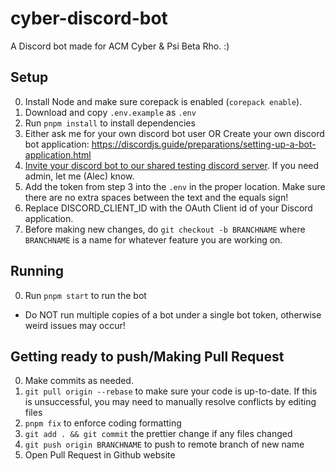 # cyber-discord-bot

A Discord bot made for ACM Cyber & Psi Beta Rho. :)

## Setup
0. Install Node and make sure corepack is enabled (`corepack enable`).
1. Download and copy `.env.example` as `.env`
2. Run `pnpm install` to install dependencies
3. Either ask me for your own discord bot user OR Create your own discord bot application: https://discordjs.guide/preparations/setting-up-a-bot-application.html
4. [Invite your discord bot to our shared testing discord server](https://discordjs.guide/preparations/adding-your-bot-to-servers.html#creating-and-using-your-invite-link). If you need admin, let me (Alec) know.
5. Add the token from step 3 into the `.env` in the proper location. Make sure there are no extra spaces between the text and the equals sign!
6. Replace DISCORD_CLIENT_ID with the OAuth Client id of your Discord application.
7. Before making new changes, do `git checkout -b BRANCHNAME` where `BRANCHNAME` is a name for whatever feature you are working on.

## Running
0. Run `pnpm start` to run the bot
- Do NOT run multiple copies of a bot under a single bot token, otherwise weird issues may occur!

## Getting ready to push/Making Pull Request
0. Make commits as needed.
1. `git pull origin --rebase` to make sure your code is up-to-date. If this is unsuccessful, you may need to manually resolve conflicts by editing files
2. `pnpm fix` to enforce coding formatting
3. `git add . && git commit` the prettier change if any files changed
4. `git push origin BRANCHNAME` to push to remote branch of new name
5. Open Pull Request in Github website
